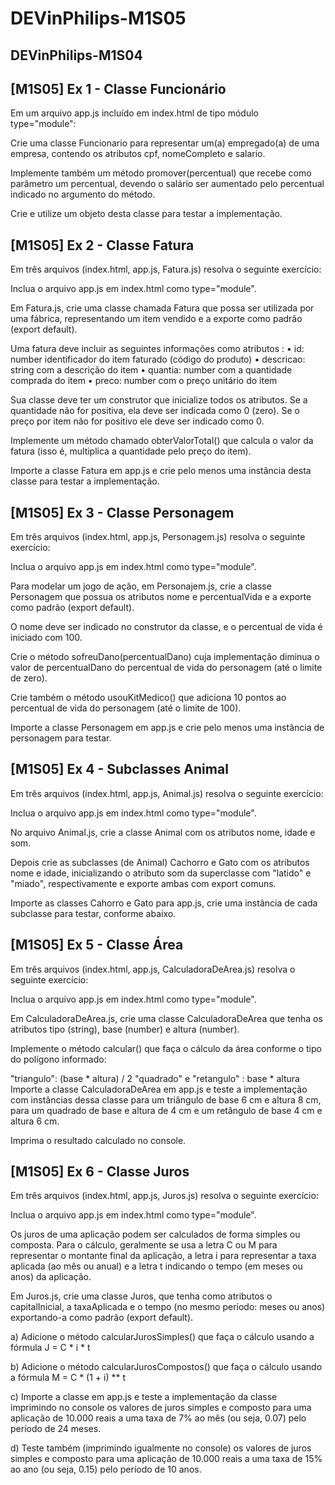 # DEVinPhilips-M1S05
DEVinPhilips-M1S04
--
## [M1S05] Ex 1 - Classe Funcionário
Em um arquivo app.js incluído em index.html de tipo módulo type="module":

Crie uma classe Funcionario para representar um(a) empregado(a) de uma empresa, contendo os atributos cpf, nomeCompleto e salario.

Implemente também um método promover(percentual) que recebe como parâmetro um percentual, devendo o salário ser aumentado pelo percentual indicado no argumento do método.

Crie e utilize um objeto desta classe para testar a implementação.

## [M1S05] Ex 2 - Classe Fatura
Em três arquivos (index.html, app.js, Fatura.js) resolva o seguinte exercício:

Inclua o arquivo app.js em index.html como type="module".

Em Fatura.js, crie uma classe chamada Fatura que possa ser utilizada por uma fábrica, representando um item vendido e a exporte como padrão (export default).

Uma fatura deve incluir as seguintes informações como atributos :
• id: number identificador do item faturado (código do produto)
• descricao: string com a descrição do item
• quantia: number com a quantidade comprada do item
• preco: number com o preço unitário do item

Sua classe deve ter um construtor que inicialize todos os atributos.
Se a quantidade não for positiva, ela deve ser indicada como 0 (zero).
Se o preço por item não for positivo ele deve ser indicado como 0.

Implemente um método chamado obterValorTotal() que calcula o valor da fatura (isso é, multiplica a quantidade pelo preço do item).

Importe a classe Fatura em app.js e crie pelo menos uma instância desta classe para testar a implementação.

## [M1S05] Ex 3 - Classe Personagem
Em três arquivos (index.html, app.js, Personagem.js) resolva o seguinte exercício:

Inclua o arquivo app.js em index.html como type="module".

Para modelar um jogo de ação, em Personajem.js, crie a classe Personagem que possua os atributos nome e percentualVida e a exporte como padrão (export default).

O nome deve ser indicado no construtor da classe, e o percentual de vida é iniciado com 100.

Crie o método sofreuDano(percentualDano) cuja implementação diminua o valor de percentualDano do percentual de vida do personagem
(até o limite de zero).

Crie também o método usouKitMedico() que adiciona 10 pontos ao percentual de vida do personagem (até o limite de 100).

Importe a classe Personagem em app.js e crie pelo menos uma instância de personagem para testar.

## [M1S05] Ex 4 - Subclasses Animal
Em três arquivos (index.html, app.js, Animal.js) resolva o seguinte exercício:

Inclua o arquivo app.js em index.html como type="module".

No arquivo Animal.js, crie a classe Animal com os atributos nome, idade e som.

Depois crie as subclasses (de Animal) Cachorro e Gato com os atributos nome e idade, inicializando o atributo som da superclasse com "latido" e "miado", respectivamente e exporte ambas com export comuns.

Importe as classes Cahorro e Gato para app.js, crie uma instância de cada subclasse para testar, conforme abaixo.


## [M1S05] Ex 5 - Classe Área
Em três arquivos (index.html, app.js, CalculadoraDeArea.js) resolva o seguinte exercício:

Inclua o arquivo app.js em index.html como type="module".

Em CalculadoraDeArea.js, crie uma classe CalculadoraDeArea que tenha os atributos tipo (string), base (number) e altura (number).

Implemente o método calcular() que faça o cálculo da área conforme o tipo do polígono informado:

"triangulo": (base * altura) / 2
"quadrado" e "retangulo" : base * altura
Importe a classe CalculadoraDeArea em app.js e teste a implementação com instâncias dessa classe para um triângulo de base 6 cm e altura 8 cm, para um quadrado de base e altura de 4 cm e um retângulo de base 4 cm e altura 6 cm.

Imprima o resultado calculado no console.

## [M1S05] Ex 6 - Classe Juros
Em três arquivos (index.html, app.js, Juros.js) resolva o seguinte exercício:

Inclua o arquivo app.js em index.html como type="module".

Os juros de uma aplicação podem ser calculados de forma simples ou composta.
Para o cálculo, geralmente se usa a letra C ou M para representar o montante final da aplicação, a letra i para representar a taxa aplicada (ao mês ou anual) e a letra t indicando o tempo (em meses ou anos) da aplicação.

Em Juros.js, crie uma classe Juros, que tenha como atributos o capitalInicial, a taxaAplicada e o tempo (no mesmo período: meses ou anos) exportando-a como padrão (export default).

a) Adicione o método calcularJurosSimples() que faça o cálculo usando a fórmula J = C * i * t

b) Adicione o método calcularJurosCompostos() que faça o cálculo usando a fórmula M = C * (1 + i) ** t

c) Importe a classe em app.js e teste a implementação da classe imprimindo no console os valores de juros simples e composto para uma aplicação de 10.000 reais a uma taxa de 7% ao mês (ou seja, 0.07) pelo período de 24 meses.

d) Teste também (imprimindo igualmente no console) os valores de juros simples e composto para uma aplicação de 10.000 reais a uma taxa de 15% ao ano (ou seja, 0.15) pelo período de 10 anos.
